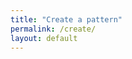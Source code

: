 ```yaml
---
title: "Create a pattern"
permalink: /create/
layout: default
---
```


<!-- Container for React App -->
<div class="react-app-container">
  <div id="root"></div>
</div>

<!-- Include React App Scripts -->
<script src="{{ '/assets/react-app/static/js/main.0ae77e5e.js' | relative_url }}"></script>
<link rel="stylesheet" href="{{ '/assets/react-app/static/css/main.6fe092e2.css' | relative_url }}">
